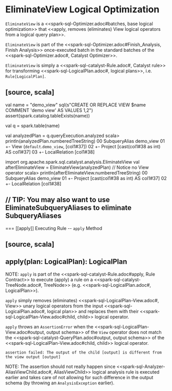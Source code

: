 # EliminateView Logical Optimization

`EliminateView` is a <<spark-sql-Optimizer.adoc#batches, base logical optimization>> that <<apply, removes (eliminates) View logical operators from a logical query plan>>.

`EliminateView` is part of the <<spark-sql-Optimizer.adoc#Finish_Analysis, Finish Analysis>> once-executed batch in the standard batches of the <<spark-sql-Optimizer.adoc#, Catalyst Optimizer>>.

`EliminateView` is simply a <<spark-sql-catalyst-Rule.adoc#, Catalyst rule>> for transforming <<spark-sql-LogicalPlan.adoc#, logical plans>>, i.e. `Rule[LogicalPlan]`.

[source, scala]
----
val name = "demo_view"
sql(s"CREATE OR REPLACE VIEW $name COMMENT 'demo view' AS VALUES 1,2")
assert(spark.catalog.tableExists(name))

val q = spark.table(name)

val analyzedPlan = q.queryExecution.analyzed
scala> println(analyzedPlan.numberedTreeString)
00 SubqueryAlias demo_view
01 +- View (`default`.`demo_view`, [col1#37])
02    +- Project [cast(col1#38 as int) AS col1#37]
03       +- LocalRelation [col1#38]

import org.apache.spark.sql.catalyst.analysis.EliminateView
val afterEliminateView = EliminateView(analyzedPlan)
// Notice no View operator
scala> println(afterEliminateView.numberedTreeString)
00 SubqueryAlias demo_view
01 +- Project [cast(col1#38 as int) AS col1#37]
02    +- LocalRelation [col1#38]

// TIP: You may also want to use EliminateSubqueryAliases to eliminate SubqueryAliases
----

=== [[apply]] Executing Rule -- `apply` Method

[source, scala]
----
apply(plan: LogicalPlan): LogicalPlan
----

NOTE: `apply` is part of the <<spark-sql-catalyst-Rule.adoc#apply, Rule Contract>> to execute (apply) a rule on a <<spark-sql-catalyst-TreeNode.adoc#, TreeNode>> (e.g. <<spark-sql-LogicalPlan.adoc#, LogicalPlan>>).

`apply` simply removes (eliminates) <<spark-sql-LogicalPlan-View.adoc#, View>> unary logical operators from the input <<spark-sql-LogicalPlan.adoc#, logical plan>> and replaces them with their <<spark-sql-LogicalPlan-View.adoc#child, child>> logical operator.

`apply` throws an `AssertionError` when the <<spark-sql-LogicalPlan-View.adoc#output, output schema>> of the `View` operator does not match the <<spark-sql-catalyst-QueryPlan.adoc#output, output schema>> of the <<spark-sql-LogicalPlan-View.adoc#child, child>> logical operator.

```
assertion failed: The output of the child [output] is different from the view output [output]
```

NOTE: The assertion should not really happen since <<spark-sql-Analyzer-AliasViewChild.adoc#, AliasViewChild>> logical analysis rule is executed earlier and takes care of not allowing for such difference in the output schema (by throwing an `AnalysisException` earlier).
